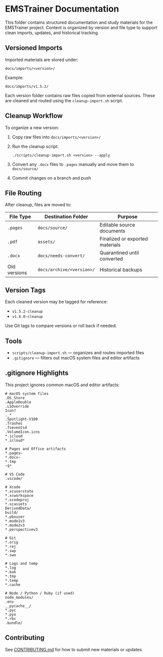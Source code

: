 # EMSTrainer Documentation

This folder contains structured documentation and study materials for the EMSTrainer project. Content is organized by version and file type to support clean imports, updates, and historical tracking.

## Versioned Imports

Imported materials are stored under:

    docs/imports/<version>/

Example:

    docs/imports/v1.5.2/

Each version folder contains raw files copied from external sources. These are cleaned and routed using the `cleanup-import.sh` script.

## Cleanup Workflow

To organize a new version:

1. Copy raw files into `docs/imports/<version>/`
2. Run the cleanup script:

       ./scripts/cleanup-import.sh <version> --apply

3. Convert any `.docx` files to `.pages` manually and move them to `docs/source/`
4. Commit changes on a branch and push

## File Routing

After cleanup, files are moved to:

| File Type     | Destination Folder         | Purpose                          |
|---------------|----------------------------|----------------------------------|
| `.pages`      | `docs/source/`             | Editable source documents        |
| `.pdf`        | `assets/`                  | Finalized or exported materials  |
| `.docx`       | `docs/needs-convert/`      | Quarantined until converted      |
| Old versions  | `docs/archive/<version>/`  | Historical backups               |

## Version Tags

Each cleaned version may be tagged for reference:

- `v1.5.2-cleanup`
- `v1.6.0-cleanup`

Use Git tags to compare versions or roll back if needed.

## Tools

- `scripts/cleanup-import.sh` — organizes and routes imported files
- `.gitignore` — filters out macOS system files and editor artifacts

## .gitignore Highlights

This project ignores common macOS and editor artifacts:

    # macOS system files
    .DS_Store
    .AppleDouble
    .LSOverride
    Icon?
    ._*
    .Spotlight-V100
    .Trashes
    .fseventsd
    .VolumeIcon.icns
    *.icloud
    *.icloud*

    # Pages and Office artifacts
    *.pages~
    *.docx~
    *.tmp
    ~$*

    # VS Code
    .vscode/

    # Xcode
    *.xcuserstate
    *.xcworkspace
    *.xcodeproj
    *.xcassets
    DerivedData/
    build/
    *.pbxuser
    *.mode1v3
    *.mode2v3
    *.perspectivev3

    # Git
    *.orig
    *.rej
    *.swp
    *.swo

    # Logs and temp
    *.log
    *.bak
    *.tmp
    *.temp
    *.cache

    # Node / Python / Ruby (if used)
    node_modules/
    .env
    __pycache__/
    *.pyc
    *.pyo
    *.rbc
    .bundle/

## Contributing

See [CONTRIBUTING.md](CONTRIBUTING.md) for how to submit new materials or updates.
